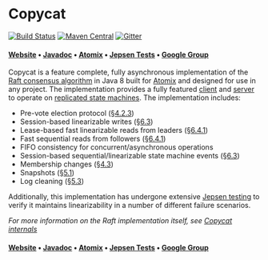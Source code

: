 # Copycat

[![Build Status](https://travis-ci.org/atomix/copycat.svg)](https://travis-ci.org/atomix/copycat)
[![Maven Central](https://maven-badges.herokuapp.com/maven-central/io.atomix.copycat/copycat-server/badge.svg)](http://search.maven.org/#search%7Cga%7C1%7Cg%3A%22io.atomix.copycat%22) 
[![Gitter](https://img.shields.io/badge/GITTER-join%20chat-green.svg)](https://gitter.im/atomix/atomix)

#### [Website][Website] • [Javadoc][Javadoc] • [Atomix][Atomix] • [Jepsen Tests](https://github.com/atomix/atomix-jepsen) • [Google Group][Google group]

Copycat is a feature complete, fully asynchronous implementation of the [Raft consensus algorithm][Raft] in Java 8
built for [Atomix][Atomix] and designed for use in any project. The implementation provides a fully featured [client][clients] and
[server][servers] to operate on [replicated state machines][state machines]. The implementation includes:
* Pre-vote election protocol (§[4.2.3][dissertation])
* Session-based linearizable writes (§[6.3][dissertation])
* Lease-based fast linearizable reads from leaders (§[6.4.1][dissertation])
* Fast sequential reads from followers (§[6.4.1][dissertation])
* FIFO consistency for concurrent/asynchronous operations
* Session-based sequential/linearizable state machine events (§[6.3][dissertation])
* Membership changes (§[4.3][dissertation])
* Snapshots (§[5.1][dissertation])
* Log cleaning (§[5.3][dissertation])

Additionally, this implementation has undergone extensive [Jepsen testing](http://github.com/jhalterman/copycat-jepsen)
to verify it maintains linearizability in a number of different failure scenarios.

*For more information on the Raft implementation itself, see [Copycat internals](http://atomix.io/copycat/docs/internals/)*

#### [Website][Website] • [Javadoc][Javadoc] • [Atomix][Atomix] • [Jepsen Tests](https://github.com/atomix/atomix-jepsen) • [Google Group][Google group]

[Raft]: https://raft.github.io/
[dissertation]: https://ramcloud.stanford.edu/~ongaro/thesis.pdf
[Atomix]: http://github.com/atomix/atomix
[clients]: http://atomix.io/copycat/docs/client/
[servers]: http://atomix.io/copycat/docs/server/
[state machines]: http://atomix.io/copycat/docs/state-machine/
[Website]: http://atomix.io/copycat/
[Google group]: https://groups.google.com/forum/#!forum/copycat
[Javadoc]: http://atomix.io/copycat/api/latest/
